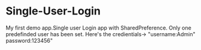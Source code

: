 # Single-User-Login
My first demo app.Single user Login app with SharedPreference.
Only one predefinded user has been set.
Here's the credientials-> "username:Admin" password:123456"

